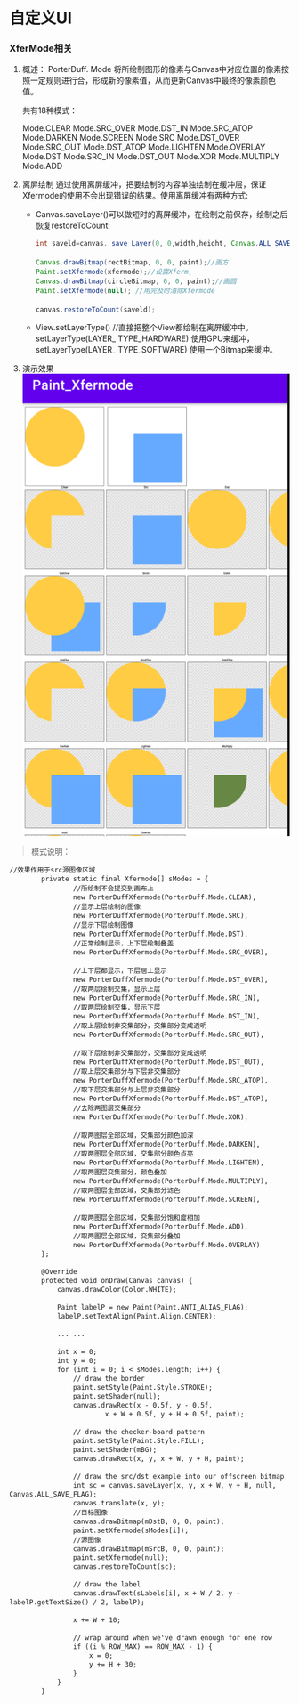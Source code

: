 # 自定义UI

### XferMode相关

1. 概述：
    PorterDuff. Mode 将所绘制图形的像素与Canvas中对应位置的像素按照一定规则进行合，形成新的像素值，从而更新Canvas中最终的像素颜色值。

    共有18种模式：

    Mode.CLEAR
    Mode.SRC_OVER
    Mode.DST_IN
    Mode.SRC_ATOP
    Mode.DARKEN
    Mode.SCREEN
    Mode.SRC
    Mode.DST_OVER
    Mode.SRC_OUT
    Mode.DST_ATOP
    Mode.LIGHTEN
    Mode.OVERLAY
    Mode.DST
    Mode.SRC_IN
    Mode.DST_OUT
    Mode.XOR
    Mode.MULTIPLY
    Mode.ADD


2. 离屏绘制
    通过使用离屏缓冲，把要绘制的内容单独绘制在缓冲层，保证Xfermode的使用不会出现错误的结果。使用离屏缓冲有两种方式:

    * Canvas.saveLayer()可以做短时的离屏缓冲，在绘制之前保存，绘制之后恢复restoreToCount:
       ```java
       int saveld=canvas. save Layer(0, 0,width,height, Canvas.ALL_SAVE_FLAG);

       Canvas.drawBitmap(rectBitmap, 0, 0, paint);//画方
       Paint.setXfermode(xfermode);//设置Xferm,
       Canvas.drawBitmap(circleBitmap, 0, 0, paint);//画圆
       Paint.setXfermode(null); //用完及时清除Xfermode
       
       canvas.restoreToCount(saveld);
       ```

    * View.setLayerType() //直接把整个View都绘制在离屏缓冲中。
       setLayerType(LAYER_ TYPE_HARDWARE) 使用GPU来缓冲，
       setLayerType(LAYER_ TYPE_SOFTWARE)  使用一个Bitmap来缓冲。


3. 演示效果
 ![xfermode](./images/README_XferMode-1629819356324.png)

> 模式说明：
```
//效果作用于src源图像区域
        private static final Xfermode[] sModes = {
                //所绘制不会提交到画布上
                new PorterDuffXfermode(PorterDuff.Mode.CLEAR),
                //显示上层绘制的图像
                new PorterDuffXfermode(PorterDuff.Mode.SRC),
                //显示下层绘制图像
                new PorterDuffXfermode(PorterDuff.Mode.DST),
                //正常绘制显示，上下层绘制叠盖
                new PorterDuffXfermode(PorterDuff.Mode.SRC_OVER),

                //上下层都显示，下层居上显示
                new PorterDuffXfermode(PorterDuff.Mode.DST_OVER),
                //取两层绘制交集，显示上层
                new PorterDuffXfermode(PorterDuff.Mode.SRC_IN),
                //取两层绘制交集，显示下层
                new PorterDuffXfermode(PorterDuff.Mode.DST_IN),
                //取上层绘制非交集部分，交集部分变成透明
                new PorterDuffXfermode(PorterDuff.Mode.SRC_OUT),

                //取下层绘制非交集部分，交集部分变成透明
                new PorterDuffXfermode(PorterDuff.Mode.DST_OUT),
                //取上层交集部分与下层非交集部分
                new PorterDuffXfermode(PorterDuff.Mode.SRC_ATOP),
                //取下层交集部分与上层非交集部分
                new PorterDuffXfermode(PorterDuff.Mode.DST_ATOP),
                //去除两图层交集部分
                new PorterDuffXfermode(PorterDuff.Mode.XOR),

                //取两图层全部区域，交集部分颜色加深
                new PorterDuffXfermode(PorterDuff.Mode.DARKEN),
                //取两图层全部区域，交集部分颜色点亮
                new PorterDuffXfermode(PorterDuff.Mode.LIGHTEN),
                //取两图层交集部分，颜色叠加
                new PorterDuffXfermode(PorterDuff.Mode.MULTIPLY),
                //取两图层全部区域，交集部分滤色
                new PorterDuffXfermode(PorterDuff.Mode.SCREEN),

                //取两图层全部区域，交集部分饱和度相加
                new PorterDuffXfermode(PorterDuff.Mode.ADD),
                //取两图层全部区域，交集部分叠加
                new PorterDuffXfermode(PorterDuff.Mode.OVERLAY)
        };
        
        @Override
        protected void onDraw(Canvas canvas) {
            canvas.drawColor(Color.WHITE);

            Paint labelP = new Paint(Paint.ANTI_ALIAS_FLAG);
            labelP.setTextAlign(Paint.Align.CENTER);

            ... ...

            int x = 0;
            int y = 0;
            for (int i = 0; i < sModes.length; i++) {
                // draw the border
                paint.setStyle(Paint.Style.STROKE);
                paint.setShader(null);
                canvas.drawRect(x - 0.5f, y - 0.5f,
                        x + W + 0.5f, y + H + 0.5f, paint);

                // draw the checker-board pattern
                paint.setStyle(Paint.Style.FILL);
                paint.setShader(mBG);
                canvas.drawRect(x, y, x + W, y + H, paint);

                // draw the src/dst example into our offscreen bitmap
                int sc = canvas.saveLayer(x, y, x + W, y + H, null, Canvas.ALL_SAVE_FLAG);
                canvas.translate(x, y);
                //目标图像
                canvas.drawBitmap(mDstB, 0, 0, paint);
                paint.setXfermode(sModes[i]);
                //源图像
                canvas.drawBitmap(mSrcB, 0, 0, paint);
                paint.setXfermode(null);
                canvas.restoreToCount(sc);

                // draw the label
                canvas.drawText(sLabels[i], x + W / 2, y - labelP.getTextSize() / 2, labelP);

                x += W + 10;

                // wrap around when we've drawn enough for one row
                if ((i % ROW_MAX) == ROW_MAX - 1) {
                    x = 0;
                    y += H + 30;
                }
            }
        }
```